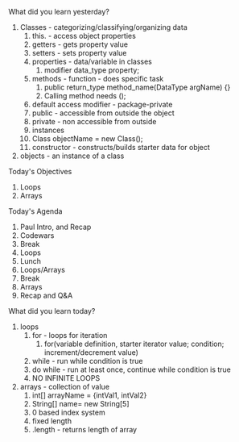 What did you learn yesterday?

1. Classes - categorizing/classifying/organizing data
   1. this. - access object properties
   2. getters - gets property value
   3. setters - sets property value
   4. properties - data/variable in classes
      1. modifier data_type property;
   5. methods - function - does specific task
      1. public return_type method_name(DataType argName) {}
      2. Calling method needs ();
   6. default access modifier - package-private
   7. public - accessible from outside the object
   8. private - non accessible from outside
   9.  instances
      1. Class objectName = new Class();
   10. constructor - constructs/builds starter data for object
2. objects - an instance of a class


Today's Objectives

1. Loops
2. Arrays

Today's Agenda

1. Paul Intro, and Recap
2. Codewars
3. Break
4. Loops
5. Lunch
6. Loops/Arrays
7. Break
8. Arrays
9. Recap and Q&A

What did you learn today?

1. loops
   1. for - loops for iteration
      1. for(variable definition, starter iterator value; condition; increment/decrement value)
   2. while - run while condition is true
   3. do while - run at least once, continue while condition is true
   4. NO INFINITE LOOPS
2. arrays - collection of value
   1. int[] arrayName = {intVal1, intVal2}
   2. String[] name= new String[5]
   3. 0 based index system
   4. fixed length
   5. .length - returns length of array